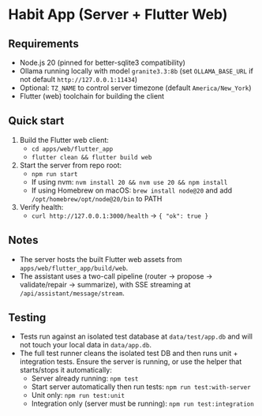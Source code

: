 # Habit App (Server + Flutter Web)

## Requirements
- Node.js 20 (pinned for better-sqlite3 compatibility)
- Ollama running locally with model `granite3.3:8b` (set `OLLAMA_BASE_URL` if not default `http://127.0.0.1:11434`)
- Optional: `TZ_NAME` to control server timezone (default `America/New_York`)
- Flutter (web) toolchain for building the client

## Quick start
1. Build the Flutter web client:
   - `cd apps/web/flutter_app`
   - `flutter clean && flutter build web`
2. Start the server from repo root:
   - `npm run start`
   - If using nvm: `nvm install 20 && nvm use 20 && npm install`
   - If using Homebrew on macOS: `brew install node@20` and add `/opt/homebrew/opt/node@20/bin` to PATH
3. Verify health:
   - `curl http://127.0.0.1:3000/health` → `{ "ok": true }`

## Notes
- The server hosts the built Flutter web assets from `apps/web/flutter_app/build/web`.
- The assistant uses a two-call pipeline (router → propose → validate/repair → summarize), with SSE streaming at `/api/assistant/message/stream`.

## Testing
- Tests run against an isolated test database at `data/test/app.db` and will not touch your local data in `data/app.db`.
- The full test runner cleans the isolated test DB and then runs unit + integration tests. Ensure the server is running, or use the helper that starts/stops it automatically:
  - Server already running: `npm test`
  - Start server automatically then run tests: `npm run test:with-server`
  - Unit only: `npm run test:unit`
  - Integration only (server must be running): `npm run test:integration`


